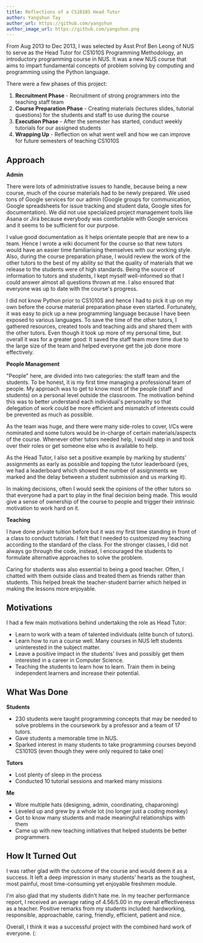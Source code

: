 ```yaml
---
title: Reflections of a CS1010S Head Tutor
author: Yangshun Tay
author_url: https://github.com/yangshun
author_image_url: https://github.com/yangshun.png
---
```


From Aug 2013 to Dec 2013, I was selected by Asst Prof Ben Leong of NUS to serve as the Head Tutor for CS1010S Programming Methodology, an introductory programming course in NUS. It was a new NUS course that aims to impart fundamental concepts of problem solving by computing and programming using the Python language.<!--truncate-->

There were a few phases of this project:

1. **Recruitment Phase** - Recruitment of strong programmers into the teaching staff team
2. **Course Preparation Phase** - Creating materials (lectures slides, tutorial questions) for the students and staff to use during the course
3. **Execution Phase** - After the semester has started, conduct weekly tutorials for our assigned students
4. **Wrapping Up** - Reflection on what went well and how we can improve for future semesters of teaching CS1010S

## Approach

**Admin**

There were lots of administrative issues to handle, because being a new course, much of the course materials had to be newly prepared. We used tons of Google services for our admin (Google groups for communication, Google spreadsheets for issue tracking and student data, Google sites for documentation). We did not use specialized project management tools like Asana or Jira because everybody was comfortable with Google services and it seems to be sufficient for our purpose.

I value good documentation as it helps orientate people that are new to a team. Hence I wrote a wiki document for the course so that new tutors would have an easier time familiarising themselves with our working style. Also, during the course preparation phase, I would review the work of the other tutors to the best of my ability so that the quality of materials that we release to the students were of high standards. Being the source of information to tutors and students, I kept myself well-informed so that I could answer almost all questions thrown at me. I also ensured that everyone was up to date with the course's progress.

I did not know Python prior to CS1010S and hence I had to pick it up on my own before the course material preparation phase even started. Fortunately, it was easy to pick up a new programming language because I have been exposed to various languages. To save the time of the other tutors, I gathered resources, created tools and teaching aids and shared them with the other tutors. Even though it took up more of my personal time, but overall it was for a greater good: It saved the staff team more time due to the large size of the team and helped everyone get the job done more effectively.

**People Management**

"People" here, are divided into two categories: the staff team and the students. To be honest, it is my first time managing a professional team of people. My approach was to get to know most of the people (staff and students) on a personal level outside the classroom. The motivation behind this was to better understand each individual's personality so that delegation of work could be more efficient and mismatch of interests could be prevented as much as possible.

As the team was huge, and there were many side-roles to cover, I/Cs were nominated and some tutors would be in-charge of certain materials/aspects of the course. Whenever other tutors needed help, I would step in and took over their roles or get someone else who is available to help.

As the Head Tutor, I also set a positive example by marking by students' assignments as early as possible and topping the tutor leaderboard (yes, we had a leaderboard which showed the number of assignments we marked and the delay between a student submission and us marking it).

In making decisions, often I would seek the opinions of the other tutors so that everyone had a part to play in the final decision being made. This would give a sense of ownership of the course to people and trigger their intrinsic motivation to work hard on it.

**Teaching**

I have done private tuition before but it was my first time standing in front of a class to conduct tutorials. I felt that I needed to customized my teaching according to the standard of the class. For the stronger classes, I did not always go through the code, instead, I encouraged the students to formulate alternative approaches to solve the problem.

Caring for students was also essential to being a good teacher. Often, I chatted with them outside class and treated them as friends rather than students. This helped break the teacher-student barrier which helped in making the lessons more enjoyable.

## Motivations

I had a few main motivations behind undertaking the role as Head Tutor:

- Learn to work with a team of talented individuals (elite bunch of tutors).
- Learn how to run a course well. Many courses in NUS left students uninterested in the subject matter.
- Leave a positive impact in the students' lives and possibly get them interested in a career in Computer Science.
- Teaching the students to learn how to learn. Train them in being independent learners and increase their potential.

## What Was Done

**Students**

- 230 students were taught programming concepts that may be needed to solve problems in the coursework by a professor and a team of 17 tutors.
- Gave students a memorable time in NUS.
- Sparked interest in many students to take programming courses beyond CS1010S (even though they were only required to take one)

**Tutors**

- Lost plenty of sleep in the process
- Conducted 10 tutorial sessions and marked many missions

**Me**

- Wore multiple hats (designing, admin, coordinating, chaparoning)
- Leveled up and grew by a whole lot (no longer just a coding monkey)
- Got to know many students and made meaningful relationships with them
- Came up with new teaching initiatives that helped students be better programmers

## How It Turned Out

I was rather glad with the outcome of the course and would deem it as a success. It left a deep impression in many students' hearts as the toughest, most painful, most time-consuming yet enjoyable freshmen module.

I'm also glad that my students didn't hate me. In my teacher performance report, I received an average rating of 4.56/5.00 in my overall effectiveness as a teacher. Positive remarks from my students included: hardworking, responsible, approachable, caring, friendly, efficient, patient and nice.

Overall, I think it was a successful project with the combined hard work of everyone. (:
